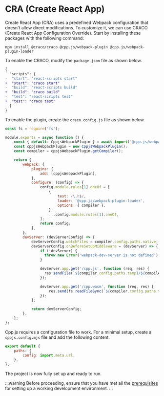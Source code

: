 # CRA (Create React App)
Create React App (CRA) uses a predefined Webpack configuration that doesn't allow direct modifications. To customize it, we can use CRACO (Create React App Configuration Override). Start by installing these packages with the following command:

```shell npm2yarn
npm install @craco/craco @cpp.js/webpack-plugin @cpp.js/webpack-plugin-loader
```

To enable the CRACO, modify the `package.json` file as shown below.

```diff title="package.json"
{
  "scripts": {
-  "start": "react-scripts start"
+  "start": "craco start"
-  "build": "react-scripts build"
+  "build": "craco build"
-  "test": "react-scripts test"
+  "test": "craco test"
  }
}
```

To enable the plugin, create the `craco.config.js` file as shown below.

```js  title="craco.config.js"
const fs = require('fs');

module.exports = async function () {
    const { default: CppjsWebpackPlugin } = await import('@cpp.js/webpack-plugin');
    const cppjsWebpackPlugin = new CppjsWebpackPlugin();
    const compiler = cppjsWebpackPlugin.getCompiler();

    return {
        webpack: {
            plugins: {
                add: [cppjsWebpackPlugin],
            },
            configure: (config) => {
                config.module.rules[1].oneOf = [
                    {
                        test: /\.h$/,
                        loader: '@cpp.js/webpack-plugin-loader',
                        options: { compiler },
                    },
                    ...config.module.rules[1].oneOf,
                ];
                return config;
            },
        },
        devServer: (devServerConfig) => {
            devServerConfig.watchFiles = compiler.config.paths.native;
            devServerConfig.onBeforeSetupMiddleware = (devServer) => {
                if (!devServer) {
                  throw new Error('webpack-dev-server is not defined');
                }

                devServer.app.get('/cpp.js', function (req, res) {
                  res.sendFile(`${compiler.config.paths.temp}/${compiler.config.general.name}.browser.js`);
                });

                devServer.app.get('/cpp.wasm', function (req, res) {
                    res.send(fs.readFileSync(`${compiler.config.paths.temp}/${compiler.config.general.name}.wasm`));
                });
            };

            return devServerConfig;
        },
    };
};
```

Cpp.js requires a configuration file to work. For a minimal setup, create a `cppjs.config.mjs` file and add the following content.

```js title="cppjs.config.mjs"
export default {
    paths: {
        config: import.meta.url,
    },
};
```

The project is now fully set up and ready to run.

:::warning
Before proceeding, ensure that you have met all the [prerequisites](/docs/guide/getting-started/prerequisites) for setting up a working development environment.
:::
